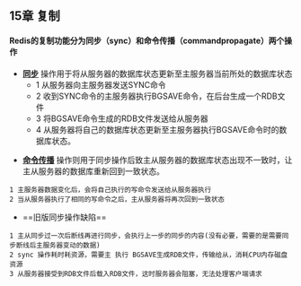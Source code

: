 ## 15章 复制
#### Redis的复制功能分为同步（sync）和命令传播（commandpropagate）两个操作
* **[同步](#同步)** 操作用于将从服务器的数据库状态更新至主服务器当前所处的数据库状态
    * 1 从服务器向主服务器发送SYNC命令
    * 2 收到SYNC命令的主服务器执行BGSAVE命令，在后台生成一个RDB文件
    * 3 将BGSAVE命令生成的RDB文件发送给从服务器
    * 4 从服务器将自己的数据库状态更新至主服务器执行BGSAVE命令时的数据库状态。


- **[命令传播](#命令传播)** 操作则用于同步操作后致主从服务器的数据库状态出现不一致时，让主从服务器的数据库重新回到一致状态。
```
1 主服务器数据变化后，会将自己执行的写命令发送给从服务器执行
2 当从服务器执行了相同的写命令之后，主从服务器将再次回到一致状态
```
- ==旧版同步操作缺陷==
```
1 主从同步过一次后断线再进行同步，会执行上一步的同步的内容(没有必要，需要的是需要同步断线后主服务器变动的数据)
2 sync 操作耗时耗资源，需要主 执行 BGSAVE生成RDB文件，传输给从，消耗CPU内存磁盘资源
3 从服务器接受到RDB文件后载入RDB文件，这时服务器会阻塞，无法处理客户端请求
```

